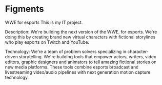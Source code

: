 # Figments
WWE for esports
This is my IT project.

Description: 
    We're building the next version of the WWE, for esports.
    We're doing this by creating brand new virtual characters with fictional storylines who play esports on Twitch and YouTube.
    
Technology: 
    We're a team of problem solvers specializing in character-driven storytelling. 
    We're building tools that empower actors, writers, video editors, graphic designers and animators to tell amazing fictional stories on new media platforms.
    These tools combine esports broadcast and livestreaming video/audio pipelines with next generation motion capture technology.
